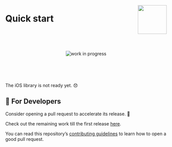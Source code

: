 [<img width="90" align="right" src="https://user-images.githubusercontent.com/12527390/80737507-4c14d400-8b1c-11ea-9b82-d44718783a2e.png"/>](#)

# Quick start 
<br/> <br/> <br/> 
<div align="center"><img alt="work in progress" src="https://user-images.githubusercontent.com/12527390/80824719-b0e93080-8be7-11ea-8be4-8294a6652cb8.png" /></div>
<br/> <br/> <br/> <br/>

The iOS library is not ready yet. 😞

## 👷 For Developers

Consider opening a pull request to accelerate its release. 🙏

Check out the remaining work till the first release [here](https://github.com/maximbircu/devtools-library/issues?q=is%3Aopen+is%3Aissue+label%3AiOS).

You can read this repository’s [contributing guidelines](../../CONTRIBUTING.md) to learn how to open a good pull request.
